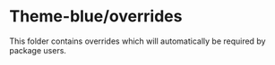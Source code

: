 # Theme-blue/overrides

This folder contains overrides which will automatically be required by package users.
